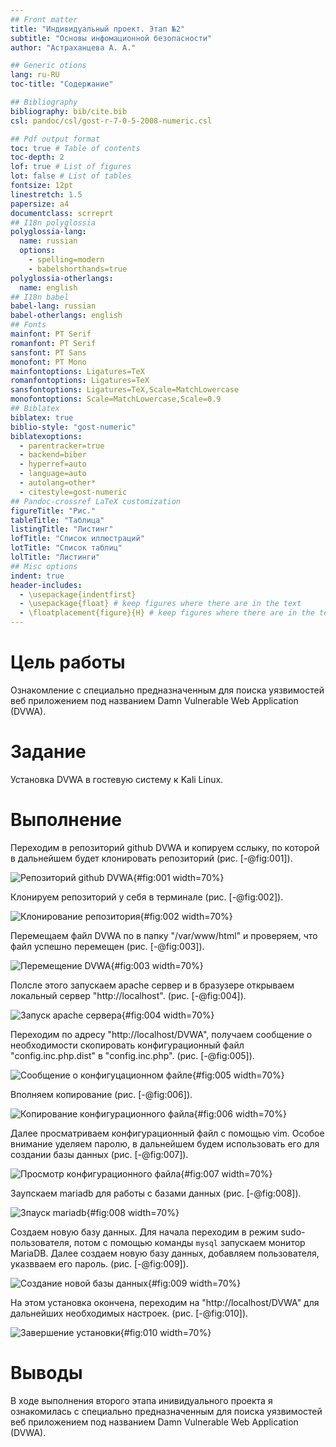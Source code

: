 ```yaml
---
## Front matter
title: "Индивидуальный проект. Этап №2"
subtitle: "Основы инфомационной безопасности"
author: "Астраханцева А. А."

## Generic otions
lang: ru-RU
toc-title: "Содержание"

## Bibliography
bibliography: bib/cite.bib
csl: pandoc/csl/gost-r-7-0-5-2008-numeric.csl

## Pdf output format
toc: true # Table of contents
toc-depth: 2
lof: true # List of figures
lot: false # List of tables
fontsize: 12pt
linestretch: 1.5
papersize: a4
documentclass: scrreprt
## I18n polyglossia
polyglossia-lang:
  name: russian
  options:
	- spelling=modern
	- babelshorthands=true
polyglossia-otherlangs:
  name: english
## I18n babel
babel-lang: russian
babel-otherlangs: english
## Fonts
mainfont: PT Serif
romanfont: PT Serif
sansfont: PT Sans
monofont: PT Mono
mainfontoptions: Ligatures=TeX
romanfontoptions: Ligatures=TeX
sansfontoptions: Ligatures=TeX,Scale=MatchLowercase
monofontoptions: Scale=MatchLowercase,Scale=0.9
## Biblatex
biblatex: true
biblio-style: "gost-numeric"
biblatexoptions:
  - parentracker=true
  - backend=biber
  - hyperref=auto
  - language=auto
  - autolang=other*
  - citestyle=gost-numeric
## Pandoc-crossref LaTeX customization
figureTitle: "Рис."
tableTitle: "Таблица"
listingTitle: "Листинг"
lofTitle: "Список иллюстраций"
lotTitle: "Список таблиц"
lolTitle: "Листинги"
## Misc options
indent: true
header-includes:
  - \usepackage{indentfirst}
  - \usepackage{float} # keep figures where there are in the text
  - \floatplacement{figure}{H} # keep figures where there are in the text
---
```


# Цель работы

Ознакомление с специально предназначенным для поиска уязвимостей  веб приложением под названием Damn Vulnerable Web Application (DVWA). 

# Задание

Установка DVWA в гостевую систему к Kali Linux.

# Выполнение

Переходим в репозиторий github DVWA и копируем сслыку, по которой в дальнейшем будет клонировать репозиторий (рис. [-@fig:001]).

![Репозиторий github DVWA](image/1.jpg){#fig:001 width=70%}

Клонируем репозиторий у себя в терминале (рис. [-@fig:002]).

![Клонирование репозитория](image/2.jpg){#fig:002 width=70%}

Перемещаем файл DVWA по в папку "/var/www/html" и проверяем, что файл успешно перемещен (рис. [-@fig:003]).

![Перемещение DVWA](image/5.jpg){#fig:003 width=70%}

Полсле этого запускаем apache сервер и в бразузере открываем локальный сервер "http://localhost". (рис. [-@fig:004]).

![Запуск apache сервера](image/6.jpg){#fig:004 width=70%}

Переходим по адресу "http://localhost/DVWA", получаем сообщение о необходимости скопировать конфигурационный файл "config.inc.php.dist" в "config.inc.php". (рис. [-@fig:005]).

![Сообщение о конфигуцационном файле](image/7.jpg){#fig:005 width=70%}

Вполняем копирование (рис. [-@fig:006]).

![Копирование конфигурационного файла](image/8.jpg){#fig:006 width=70%}

Далее просматриваем конфигурационный файл с помощью vim. Особое внимание уделяем паролю, в дальнейшем будем использовать его для создании базы данных (рис. [-@fig:007]).

![Просмотр конфигурационного файла](image/9.jpg){#fig:007 width=70%}

Заупскаем mariadb для работы с базами данных (рис. [-@fig:008]).

![Зпауск mariadb](image/10.jpg){#fig:008 width=70%}

Создаем новую базу данных. Для начала переходим в режим sudo-пользователя, потом с помощью команды `mysql` запускаем монитор MariaDB. Далее создаем новую базу данных, добавляем пользователя, указвваем его пароль. (рис. [-@fig:009]).

![Создание новой базы данных](image/12.jpg){#fig:009 width=70%}

На этом установка окончена, переходим на "http://localhost/DVWA" для дальнейших необходимых настроек. (рис. [-@fig:010]).

![Завершение установки](image/14.jpg){#fig:010 width=70%}

# Выводы

В ходе выполнения второго этапа инивидуального проекта я ознакомилась с специально предназначенным для поиска уязвимостей веб приложением под названием Damn Vulnerable Web Application (DVWA). 

